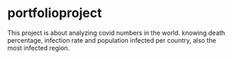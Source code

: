 # portfolioproject
This project is about analyzing covid numbers in the world.
knowing death percentage, infection rate and population infected per country, also the most infected region.
